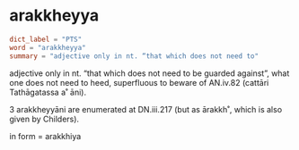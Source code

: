 # arakkheyya

``` toml
dict_label = "PTS"
word = "arakkheyya"
summary = "adjective only in nt. “that which does not need to"
```

adjective only in nt. “that which does not need to be guarded against”, what one does not need to heed, superfluous to beware of AN.iv.82 (cattāri Tathāgatassa a˚ āni).

3 arakkheyyāni are enumerated at DN.iii.217 (but as ārakkh˚, which is also given by Childers).

in form = arakkhiya

